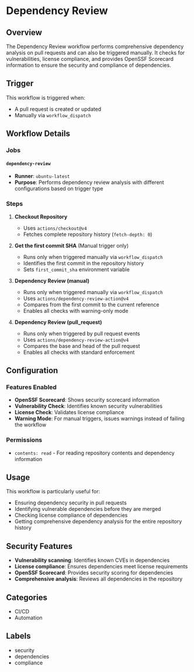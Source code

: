 # Dependency Review

## Overview

The Dependency Review workflow performs comprehensive dependency analysis on pull requests and can also be triggered manually. It checks for vulnerabilities, license compliance, and provides OpenSSF Scorecard information to ensure the security and compliance of dependencies.

## Trigger

This workflow is triggered when:
- A pull request is created or updated
- Manually via `workflow_dispatch`

## Workflow Details

### Jobs

#### `dependency-review`
- **Runner**: `ubuntu-latest`
- **Purpose**: Performs dependency review analysis with different configurations based on trigger type

### Steps

1. **Checkout Repository**
   - Uses `actions/checkout@v4`
   - Fetches complete repository history (`fetch-depth: 0`)

2. **Get the first commit SHA** (Manual trigger only)
   - Runs only when triggered manually via `workflow_dispatch`
   - Identifies the first commit in the repository history
   - Sets `first_commit_sha` environment variable

3. **Dependency Review (manual)**
   - Runs only when triggered manually via `workflow_dispatch`
   - Uses `actions/dependency-review-action@v4`
   - Compares from the first commit to the current reference
   - Enables all checks with warning-only mode

4. **Dependency Review (pull_request)**
   - Runs only when triggered by pull request events
   - Uses `actions/dependency-review-action@v4`
   - Compares the base and head of the pull request
   - Enables all checks with standard enforcement

## Configuration

### Features Enabled
- **OpenSSF Scorecard**: Shows security scorecard information
- **Vulnerability Check**: Identifies known security vulnerabilities
- **License Check**: Validates license compliance
- **Warning Mode**: For manual triggers, issues warnings instead of failing the workflow

### Permissions
- `contents: read` - For reading repository contents and dependency information

## Usage

This workflow is particularly useful for:
- Ensuring dependency security in pull requests
- Identifying vulnerable dependencies before they are merged
- Checking license compliance of dependencies
- Getting comprehensive dependency analysis for the entire repository history

## Security Features

- **Vulnerability scanning**: Identifies known CVEs in dependencies
- **License compliance**: Ensures dependencies meet license requirements
- **OpenSSF Scorecard**: Provides security scoring for dependencies
- **Comprehensive analysis**: Reviews all dependencies in the repository

## Categories
- CI/CD
- Automation

## Labels
- security
- dependencies
- compliance
